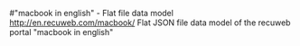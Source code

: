 #"macbook in english" - Flat file data model
http://en.recuweb.com/macbook/
Flat JSON file data model of the recuweb portal "macbook in english"
